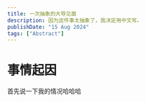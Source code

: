 ```yaml
---
title: 一次抽象的大导见面
description: 因为这件事太抽象了，我决定用中文写。
publishDate: "15 Aug 2024"
tags: ["Abstract"]
---
```

# 事情起因
首先说一下我的情况哈哈哈
